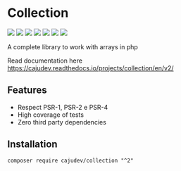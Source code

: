# Collection

[![](https://img.shields.io/packagist/v/cajudev/collection.svg)](https://packagist.org/packages/cajudev/collection)
[![](https://img.shields.io/packagist/dt/cajudev/collection.svg)](https://packagist.org/packages/cajudev/collection)
[![](https://img.shields.io/github/license/cajudev/collection.svg)](https://raw.githubusercontent.com/cajudev/collection/master/LICENSE)
[![](https://img.shields.io/travis/cajudev/collection.svg)](https://travis-ci.org/cajudev/collection)
[![](https://coveralls.io/repos/github/cajudev/collection/badge.svg?branch=v2)](https://coveralls.io/github/cajudev/collection)
[![](https://img.shields.io/github/issues/cajudev/collection.svg)](https://github.com/cajudev/collection/issues)
[![](https://img.shields.io/github/contributors/cajudev/collection.svg)](https://github.com/cajudev/collection/graphs/contributors)

A complete library to work with arrays in php

Read documentation here https://cajudev.readthedocs.io/projects/collection/en/v2/

## Features

- Respect PSR-1, PSR-2 e PSR-4
- High coverage of tests
- Zero third party dependencies

## Installation

`composer require cajudev/collection "^2"`
